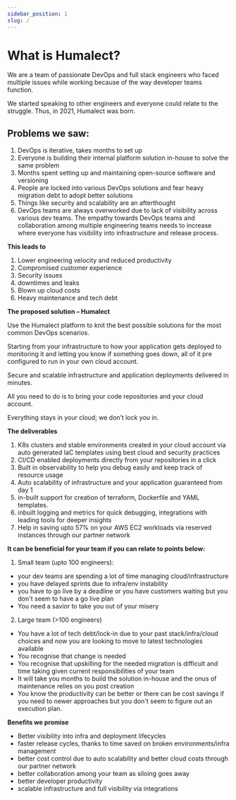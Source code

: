 ```yaml
---
sidebar_position: 1
slug: /
---
```


# What is Humalect?

We are a team of passionate DevOps and full stack engineers who faced multiple issues while working because of the way developer teams function.

We started speaking to other engineers and everyone could relate to the struggle. Thus, in 2021, Humalect was born.

## **Problems we saw:**

1. DevOps is iterative, takes months to set up
2. Everyone is building their internal platform solution in-house to solve the same problem
3. Months spent setting up and maintaining open-source software and versioning
4. People are locked into various DevOps solutions and fear heavy migration debt to adopt better solutions
5. Things like security and scalability are an afterthought
6. DevOps teams are always overworked due to lack of visibility across various dev teams. The empathy towards DevOps teams and collaboration among multiple engineering teams needs to increase where everyone has visibility into infrastructure and release process.

**This leads to**

1. Lower engineering velocity and reduced productivity
2. Compromised customer experience
3. Security issues
4. downtimes and leaks
5. Blown up cloud costs
6. Heavy maintenance and tech debt

**The proposed solution – Humalect**

Use the Humalect platform to knit the best possible solutions for the most common DevOps scenarios.

Starting from your infrastructure to how your application gets deployed to monitoring it and letting you know if something goes down, all of it pre configured to run in your own cloud account.

Secure and scalable infrastructure and application deployments delivered in minutes.

All you need to do is to bring your code repositories and your cloud account.

Everything stays in your cloud; we don’t lock you in.

**The deliverables**

1. K8s clusters and stable environments created in your cloud account via auto generated IaC templates using best cloud and security practices
2. CI/CD enabled deployments directly from your repositories in a click
3. Built in observability to help you debug easily and keep track of resource usage
4. Auto scalability of infrastructure and your application guaranteed from day 1
6. in-built support for creation of terraform, Dockerfile and YAML templates.
7. inbuilt logging and metrics for quick debugging, integrations with leading tools for deeper insights
8. Help in saving upto 57% on your AWS EC2 workloads via reserved instances through our partner network

**It can be beneficial for your team if you can relate to points below:**

1. Small team (upto 100 engineers):
- your dev teams are spending a lot of time managing cloud/infrastructure
- you have delayed sprints due to infra/env instability
- you have to go live by a deadline or you have customers waiting but you don't seem to have a go live plan
- You need a savior to take you out of your misery

2. Large team (>100 engineers)
- You have a lot of tech debt/lock-in due to your past stack/infra/cloud choices and now you are looking to move to latest technologies available
- You recognise that change is needed
- You recognise that upskilling for the needed migration is difficult and time taking given current responsibilities of your team
- It will take you months to build the solution in-house and the onus of maintenance relies on you post creation
- You know the productivity can be better or there can be cost savings if you need to newer approaches but you don't seem to figure out an execution plan.

**Benefits we promise**
- Better visibility into infra and deployment lifecycles
- faster release cycles, thanks to time saved on broken environments/infra management
- better cost control due to auto scalability and better cloud costs through our partner network
- better collaboration among your team as siloing goes away
- better developer productivity
- scalable infrastructure and full visibility via integrations

